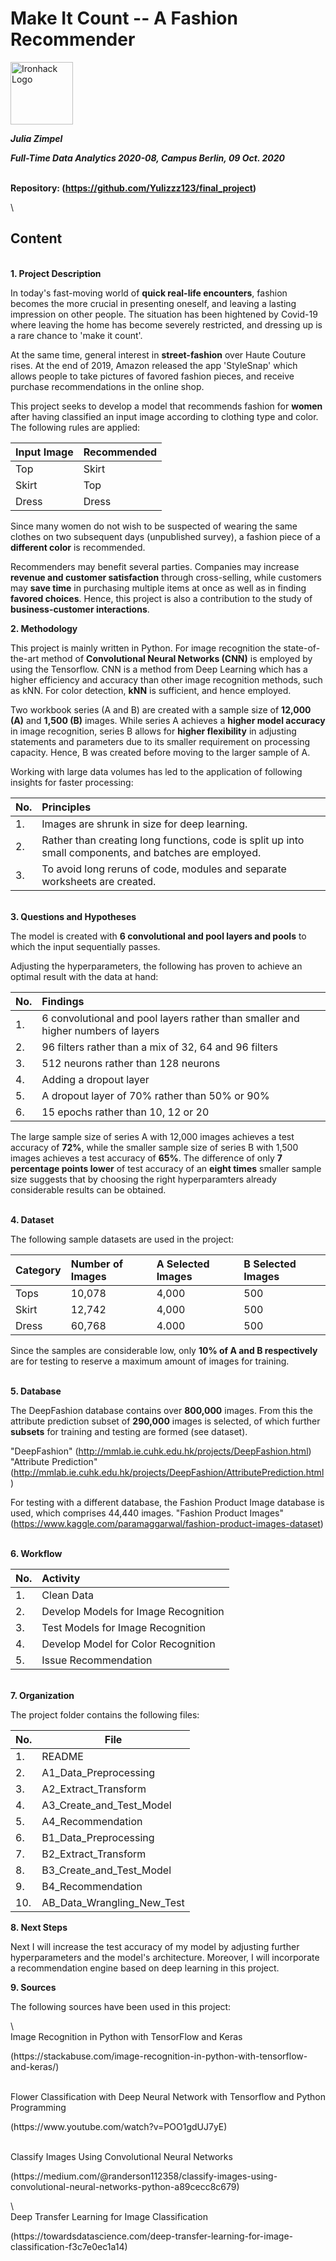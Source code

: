 # Make It Count -- A Fashion Recommender

<img src="https://bit.ly/2VnXWr2" alt="Ironhack Logo" width="100"/>


***Julia Zimpel***

***Full-Time Data Analytics 2020-08, Campus Berlin, 09 Oct. 2020***

\
**Repository: <Link> (https://github.com/Yulizzz123/final_project)**

\
## Content

\
**1. Project Description**

In today's fast-moving world of **quick real-life encounters**, fashion becomes the more crucial in presenting oneself, and leaving a lasting impression on other people. The situation has been hightened by Covid-19 where leaving the home has become severely restricted, and dressing up is a rare chance to 'make it count'. 

At the same time, general interest in **street-fashion** over Haute Couture rises. At the end of 2019, Amazon released the app 'StyleSnap' which allows people to take pictures of favored fashion pieces, and receive purchase recommendations in the online shop. 

This project seeks to develop a model that recommends fashion for **women** after having classified an input image according to clothing type and color. The following rules are applied:

| Input Image | Recommended  |
|:------------| :----------- |
| Top         | Skirt        |
| Skirt       | Top          |
| Dress       | Dress        |

Since many women do not wish to be suspected of wearing the same clothes on two subsequent days (unpublished survey), a fashion piece of a **different color** is recommended. 
    
Recommenders may benefit several parties. Companies may increase **revenue and customer satisfaction** through cross-selling, while customers may **save time** in purchasing multiple items at once as well as in finding **favored choices**. Hence, this project is also a contribution to  the study of **business-customer interactions**. 
    

**2. Methodology**

This project is mainly written in Python. For image recognition the state-of-the-art method of **Convolutional Neural Networks (CNN)** is employed by using the Tensorflow. CNN is a method from Deep Learning which has a higher efficiency and accuracy than other image recognition methods, such as kNN. For color detection, **kNN** is sufficient, and hence employed.
    
Two workbook series (A and B) are created with a sample size of **12,000 (A)** and **1,500 (B)** images. While series A achieves a **higher model accuracy** in image recognition, series B allows for **higher flexibility** in adjusting statements and parameters due to its smaller requirement on processing capacity. Hence, B was created before moving to the larger sample of A.
    
Working with large data volumes has led to the application of following insights for faster processing:
    
| No. | Principles                                                                                             |
|:----|:-------------------------------------------------------------------------------------------------------|
| 1.  | Images are shrunk in size for deep learning.                                                           |
| 2.  | Rather than creating long functions, code is split up into small components, and batches are employed. |
| 3.  | To avoid long reruns of code, modules and separate worksheets are created.                             |

\
**3. Questions and Hypotheses** 

The model is created with **6 convolutional and pool layers and pools** to which the input sequentially passes.
    
Adjusting the hyperparameters, the following has proven to achieve an optimal result with the data at hand:

| No. | Findings                                                                         |
|:----|:---------------------------------------------------------------------------------|
| 1.  | 6 convolutional and pool layers rather than smaller and higher numbers of layers |
| 2.  | 96 filters rather than a mix of 32, 64 and 96 filters                            |
| 3.  | 512 neurons rather than 128 neurons                                              |
| 4.  | Adding a dropout layer                                                           |
| 5.  | A dropout layer of 70% rather than 50% or 90%                                    |
| 6.  | 15 epochs rather than 10, 12 or 20                                               |

The large sample size of series A with 12,000 images achieves a test accuracy of **72%**, while the smaller sample size of series B with 1,500 images achieves a test accuracy of **65%**. The difference of only **7 percentage points lower** of test accuracy of an **eight times** smaller sample size suggests that by choosing the right hyperparamters already considerable results can be obtained. 
    
\
**4. Dataset**

The following sample datasets are used in the project:

| Category | Number of Images | A Selected Images | B Selected Images |
|:---------|:-----------------|:------------------|:------------------|
| Tops     | 10,078           | 4,000             | 500               |
| Skirt    | 12,742           | 4,000             | 500               |
| Dress    | 60,768           | 4.000             | 500               |

Since the samples are considerable low, only **10% of A and B respectively** are for testing to reserve a maximum amount of images for training.  

\
**5. Database**

The DeepFashion database contains over **800,000** images. From this the attribute prediction subset of **290,000** images is selected, of which further **subsets** for training and testing are formed (see dataset). 

"DeepFashion" <Link>(http://mmlab.ie.cuhk.edu.hk/projects/DeepFashion.html)
"Attribute Prediction" <Link>(http://mmlab.ie.cuhk.edu.hk/projects/DeepFashion/AttributePrediction.html)

For testing with a different database, the Fashion Product Image database is used, which comprises 44,440 images.
"Fashion Product Images" <Link>(https://www.kaggle.com/paramaggarwal/fashion-product-images-dataset)
 
\
**6. Workflow**
    
| No. | Activity                               |
|:----| :--------------------------------------|
| 1.  | Clean Data                             |
| 2.  | Develop Models for Image Recognition   | 
| 3.  | Test Models  for Image Recognition     |
| 4.  | Develop Model for Color Recognition    |
| 5.  | Issue Recommendation                   |
    
\
**7. Organization**

The project folder contains the following files:

| No. | File                          |
|:----|-------------------------------|
| 1.  | README                        |
| 2.  | A1_Data_Preprocessing         |
| 3.  | A2_Extract_Transform          |
| 4.  | A3_Create_and_Test_Model      |
| 5.  | A4_Recommendation             |
| 6.  | B1_Data_Preprocessing         |
| 7.  | B2_Extract_Transform          |
| 8.  | B3_Create_and_Test_Model      |
| 9.  | B4_Recommendation             |
| 10. | AB_Data_Wrangling_New_Test    |
    
    
**8. Next Steps**
    
Next I will increase the test accuracy of my model by adjusting further hyperparameters and the model's architecture.
Moreover, I will incorporate a recommendation engine based on deep learning in this project. 
      
    
**9. Sources**
    
The following sources have been used in this project:
    
\    
Image Recognition in Python with TensorFlow and Keras
<Link> (https://stackabuse.com/image-recognition-in-python-with-tensorflow-and-keras/)
    
\
Flower Classification with Deep Neural Network with Tensorflow and Python Programming
<Link> (https://www.youtube.com/watch?v=POO1gdUJ7yE)
    
\
Classify Images Using Convolutional Neural Networks 
<Link> (https://medium.com/@randerson112358/classify-images-using-convolutional-neural-networks-python-a89cecc8c679)

\   
Deep Transfer Learning for Image Classification
<Link> (https://towardsdatascience.com/deep-transfer-learning-for-image-classification-f3c7e0ec1a14)


